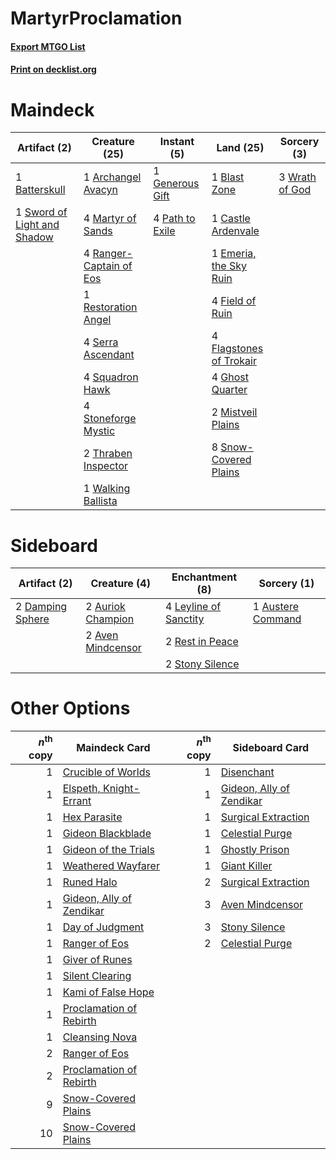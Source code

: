# MartyrProclamation

#### [Export MTGO List](../collection/MartyrProclamation/MartyrProclamation.txt)
#### [Print on decklist.org](http://decklist.org/?deckmain=1%09Archangel%20Avacyn%0A1%09Batterskull%0A1%09Blast%20Zone%0A1%09Castle%20Ardenvale%0A1%09Emeria,%20the%20Sky%20Ruin%0A4%09Field%20of%20Ruin%0A4%09Flagstones%20of%20Trokair%0A1%09Generous%20Gift%0A4%09Ghost%20Quarter%0A4%09Martyr%20of%20Sands%0A2%09Mistveil%20Plains%0A4%09Path%20to%20Exile%0A4%09Ranger-Captain%20of%20Eos%0A1%09Restoration%20Angel%0A4%09Serra%20Ascendant%0A8%09Snow-Covered%20Plains%0A4%09Squadron%20Hawk%0A4%09Stoneforge%20Mystic%0A1%09Sword%20of%20Light%20and%20Shadow%0A2%09Thraben%20Inspector%0A1%09Walking%20Ballista%0A3%09Wrath%20of%20God&deckside=2%09Auriok%20Champion%0A1%09Austere%20Command%0A2%09Aven%20Mindcensor%0A2%09Damping%20Sphere%0A4%09Leyline%20of%20Sanctity%0A2%09Rest%20in%20Peace%0A2%09Stony%20Silence)
# Maindeck

|                                            Artifact (2)                                             |                                          Creature (25)                                           |                                       Instant (5)                                        |                                            Land (25)                                             |                                       Sorcery (3)                                       |
|-----------------------------------------------------------------------------------------------------|--------------------------------------------------------------------------------------------------|------------------------------------------------------------------------------------------|--------------------------------------------------------------------------------------------------|-----------------------------------------------------------------------------------------|
|1 [Batterskull](http://gatherer.wizards.com/Pages/Card/Details.aspx?multiverseid=233055)             |1 [Archangel Avacyn](http://gatherer.wizards.com/Pages/Card/Details.aspx?multiverseid=409741)     |1 [Generous Gift](http://gatherer.wizards.com/Pages/Card/Details.aspx?multiverseid=463960)|1 [Blast Zone](http://gatherer.wizards.com/Pages/Card/Details.aspx?multiverseid=461171)           |3 [Wrath of God](http://gatherer.wizards.com/Pages/Card/Details.aspx?multiverseid=129808)|
|1 [Sword of Light and Shadow](http://gatherer.wizards.com/Pages/Card/Details.aspx?multiverseid=47453)|4 [Martyr of Sands](http://gatherer.wizards.com/Pages/Card/Details.aspx?multiverseid=121263)      |4 [Path to Exile](http://gatherer.wizards.com/Pages/Card/Details.aspx?multiverseid=220511)|1 [Castle Ardenvale](http://gatherer.wizards.com/Pages/Card/Details.aspx?multiverseid=473200)     |                                                                                         |
|                                                                                                     |4 [Ranger-Captain of Eos](http://gatherer.wizards.com/Pages/Card/Details.aspx?multiverseid=463970)|                                                                                          |1 [Emeria, the Sky Ruin](http://gatherer.wizards.com/Pages/Card/Details.aspx?multiverseid=389503) |                                                                                         |
|                                                                                                     |1 [Restoration Angel](http://gatherer.wizards.com/Pages/Card/Details.aspx?multiverseid=240096)    |                                                                                          |4 [Field of Ruin](http://gatherer.wizards.com/Pages/Card/Details.aspx?multiverseid=435415)        |                                                                                         |
|                                                                                                     |4 [Serra Ascendant](http://gatherer.wizards.com/Pages/Card/Details.aspx?multiverseid=438597)      |                                                                                          |4 [Flagstones of Trokair](http://gatherer.wizards.com/Pages/Card/Details.aspx?multiverseid=116733)|                                                                                         |
|                                                                                                     |4 [Squadron Hawk](http://gatherer.wizards.com/Pages/Card/Details.aspx?multiverseid=442023)        |                                                                                          |4 [Ghost Quarter](http://gatherer.wizards.com/Pages/Card/Details.aspx?multiverseid=389534)        |                                                                                         |
|                                                                                                     |4 [Stoneforge Mystic](http://gatherer.wizards.com/Pages/Card/Details.aspx?multiverseid=198383)    |                                                                                          |2 [Mistveil Plains](http://gatherer.wizards.com/Pages/Card/Details.aspx?multiverseid=142014)      |                                                                                         |
|                                                                                                     |2 [Thraben Inspector](http://gatherer.wizards.com/Pages/Card/Details.aspx?multiverseid=409784)    |                                                                                          |8 [Snow-Covered Plains](http://gatherer.wizards.com/Pages/Card/Details.aspx?multiverseid=121267)  |                                                                                         |
|                                                                                                     |1 [Walking Ballista](http://gatherer.wizards.com/Pages/Card/Details.aspx?multiverseid=423848)     |                                                                                          |                                                                                                  |                                                                                         |


# Sideboard

|                                       Artifact (2)                                        |                                        Creature (4)                                        |                                        Enchantment (8)                                         |                                        Sorcery (1)                                         |
|-------------------------------------------------------------------------------------------|--------------------------------------------------------------------------------------------|------------------------------------------------------------------------------------------------|--------------------------------------------------------------------------------------------|
|2 [Damping Sphere](http://gatherer.wizards.com/Pages/Card/Details.aspx?multiverseid=443101)|2 [Auriok Champion](http://gatherer.wizards.com/Pages/Card/Details.aspx?multiverseid=72921) |4 [Leyline of Sanctity](http://gatherer.wizards.com/Pages/Card/Details.aspx?multiverseid=204993)|1 [Austere Command](http://gatherer.wizards.com/Pages/Card/Details.aspx?multiverseid=247297)|
|                                                                                           |2 [Aven Mindcensor](http://gatherer.wizards.com/Pages/Card/Details.aspx?multiverseid=426707)|2 [Rest in Peace](http://gatherer.wizards.com/Pages/Card/Details.aspx?multiverseid=442021)      |                                                                                            |
|                                                                                           |                                                                                            |2 [Stony Silence](http://gatherer.wizards.com/Pages/Card/Details.aspx?multiverseid=247425)      |                                                                                            |


# Other Options

|*n*<sup>th</sup> copy|                                           Maindeck Card                                           |*n*<sup>th</sup> copy|                                          Sideboard Card                                           |
|--------------------:|---------------------------------------------------------------------------------------------------|--------------------:|---------------------------------------------------------------------------------------------------|
|                    1|[Crucible of Worlds](http://gatherer.wizards.com/Pages/Card/Details.aspx?multiverseid=129480)      |                    1|[Disenchant](http://gatherer.wizards.com/Pages/Card/Details.aspx?multiverseid=847)                 |
|                    1|[Elspeth, Knight-Errant](http://gatherer.wizards.com/Pages/Card/Details.aspx?multiverseid=174859)  |                    1|[Gideon, Ally of Zendikar](http://gatherer.wizards.com/Pages/Card/Details.aspx?multiverseid=401897)|
|                    1|[Hex Parasite](http://gatherer.wizards.com/Pages/Card/Details.aspx?multiverseid=218008)            |                    1|[Surgical Extraction](http://gatherer.wizards.com/Pages/Card/Details.aspx?multiverseid=397706)     |
|                    1|[Gideon Blackblade](http://gatherer.wizards.com/Pages/Card/Details.aspx?multiverseid=463943)       |                    1|[Celestial Purge](http://gatherer.wizards.com/Pages/Card/Details.aspx?multiverseid=183055)         |
|                    1|[Gideon of the Trials](http://gatherer.wizards.com/Pages/Card/Details.aspx?multiverseid=426716)    |                    1|[Ghostly Prison](http://gatherer.wizards.com/Pages/Card/Details.aspx?multiverseid=420683)          |
|                    1|[Weathered Wayfarer](http://gatherer.wizards.com/Pages/Card/Details.aspx?multiverseid=83311)       |                    1|[Giant Killer](http://gatherer.wizards.com/Pages/Card/Details.aspx?multiverseid=472976)            |
|                    1|[Runed Halo](http://gatherer.wizards.com/Pages/Card/Details.aspx?multiverseid=154005)              |                    2|[Surgical Extraction](http://gatherer.wizards.com/Pages/Card/Details.aspx?multiverseid=397706)     |
|                    1|[Gideon, Ally of Zendikar](http://gatherer.wizards.com/Pages/Card/Details.aspx?multiverseid=401897)|                    3|[Aven Mindcensor](http://gatherer.wizards.com/Pages/Card/Details.aspx?multiverseid=426707)         |
|                    1|[Day of Judgment](http://gatherer.wizards.com/Pages/Card/Details.aspx?multiverseid=439344)         |                    3|[Stony Silence](http://gatherer.wizards.com/Pages/Card/Details.aspx?multiverseid=247425)           |
|                    1|[Ranger of Eos](http://gatherer.wizards.com/Pages/Card/Details.aspx?multiverseid=174823)           |                    2|[Celestial Purge](http://gatherer.wizards.com/Pages/Card/Details.aspx?multiverseid=183055)         |
|                    1|[Giver of Runes](http://gatherer.wizards.com/Pages/Card/Details.aspx?multiverseid=463962)          |                     |                                                                                                   |
|                    1|[Silent Clearing](http://gatherer.wizards.com/Pages/Card/Details.aspx?multiverseid=464195)         |                     |                                                                                                   |
|                    1|[Kami of False Hope](http://gatherer.wizards.com/Pages/Card/Details.aspx?multiverseid=74097)       |                     |                                                                                                   |
|                    1|[Proclamation of Rebirth](http://gatherer.wizards.com/Pages/Card/Details.aspx?multiverseid=107341) |                     |                                                                                                   |
|                    1|[Cleansing Nova](http://gatherer.wizards.com/Pages/Card/Details.aspx?multiverseid=447145)          |                     |                                                                                                   |
|                    2|[Ranger of Eos](http://gatherer.wizards.com/Pages/Card/Details.aspx?multiverseid=174823)           |                     |                                                                                                   |
|                    2|[Proclamation of Rebirth](http://gatherer.wizards.com/Pages/Card/Details.aspx?multiverseid=107341) |                     |                                                                                                   |
|                    9|[Snow-Covered Plains](http://gatherer.wizards.com/Pages/Card/Details.aspx?multiverseid=121267)     |                     |                                                                                                   |
|                   10|[Snow-Covered Plains](http://gatherer.wizards.com/Pages/Card/Details.aspx?multiverseid=121267)     |                     |                                                                                                   |

